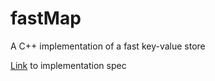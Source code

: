 # fastMap
A C++ implementation of a fast key-value store

[Link](https://drive.google.com/file/d/1706QuJI3onmLTxzV6SoWEWUDJ10gyUbI/view?usp=sharing) to implementation spec
